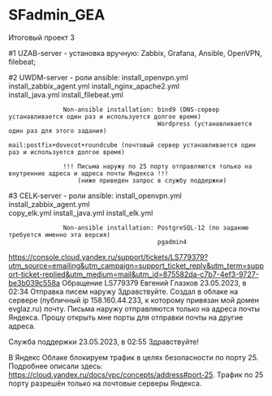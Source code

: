 # SFadmin_GEA
Итоговый проект 3

#1 UZAB-server - установка вручную: Zabbix, Grafana, Ansible, OpenVPN, filebeat;
                              
#2 UWDM-server - роли ansible:  install_openvpn.yml
                                install_zabbix_agent.yml
                                install_nginx_apache2.yml                                 
                                install_java.yml
                                install_filebeat.yml

                   Non-ansible installation: bind9 (DNS-сервер устанавливается один раз и используется долгое время) 
                                             Wordpress (устанавливается один раз для этого задания) 
                                             mail:postfix+dovecot+roundcube (почтовый сервер устанавливается один раз и используется долгое время)

                   !!! Письма наружу по 25 порту отправляются только на внутренние адреса и адреса почты Яндекса !!!
                       (ниже приведен запрос в службу поддержки)

#3 CELK-server - роли ansible:  install_openvpn.yml
                                install_zabbix_agent.yml   
                                copy_elk.yml
                                install_java.yml
                                install_elk.yml
                                  
                   Non-ansible installation: PostgreSQL-12 (по заданию требуется именно эта версия)
                                             pgadmin4


https://console.cloud.yandex.ru/support/tickets/LS779379?utm_source=emailing&utm_campaign=support_ticket_reply&utm_term=support-ticket-replied&utm_medium=mail&utm_id=875582da-c7b7-4ef3-9727-be3b039c558a
Обращение
LS779379
Евгений Глазков
23.05.2023, в 02:34
Отправка писем наружу
Здравствуйте. Создал в облаке на сервере (публичный ip 158.160.44.233, к которому привязан мой домен evglaz.ru) почту. 
Письма наружу отправляются только на адреса почты Яндекса. Прошу открыть мне порты для отправки почты на другие адреса.

Служба поддержки
23.05.2023, в 02:55
Здравствуйте!

В Яндекс Облаке блокируем трафик в целях безопасности по порту 25. 
Подробнее описали здесь: https://cloud.yandex.ru/docs/vpc/concepts/address#port-25. 
Трафик по 25 порту разрешён только на почтовые серверы Яндекса.
